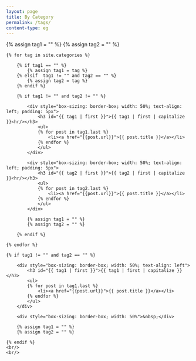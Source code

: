 ```yaml
---
layout: page
title: By Category
permalink: /tags/
content-type: eg
---
```


<style>
.category-content a {
    text-decoration: none;
    color: #4183c4;
}

.category-content a:hover {
    text-decoration: underline;
    color: #4183c4;
}
</style>

<div style="display: flex; flex-wrap: wrap;">
    {% assign tag1 = "" %}
    {% assign tag2 = "" %}

    {% for tag in site.categories %}

        {% if tag1 == "" %}
            {% assign tag1 = tag %}
        {% elsif  tag1 != "" and tag2 == "" %}
            {% assign tag2 = tag %}
        {% endif %}

        {% if tag1 != "" and tag2 != "" %}

            <div style="box-sizing: border-box; width: 50%; text-align: left; padding: 5px">
                <h3 id="{{ tag1 | first }}">{{ tag1 | first | capitalize }}<hr/></h3>
                <ul>
                {% for post in tag1.last %}
                    <li><a href="{{post.url}}">{{ post.title }}</a></li>
                {% endfor %}
                </ul>
            </div>

            <div style="box-sizing: border-box; width: 50%; text-align: left; padding: 5px">
                <h3 id="{{ tag2 | first }}">{{ tag2 | first | capitalize }}<hr/></h3>
                <ul>
                {% for post in tag2.last %}
                    <li><a href="{{post.url}}">{{ post.title }}</a></li>
                {% endfor %}
                </ul>
            </div>

            {% assign tag1 = "" %}
            {% assign tag2 = "" %}

        {% endif %}

    {% endfor %}

    {% if tag1 != "" and tag2 == "" %}

        <div style="box-sizing: border-box; width: 50%; text-align: left">
            <h3 id="{{ tag1 | first }}">{{ tag1 | first | capitalize }}</h3>
            <ul>
            {% for post in tag1.last %}
                <li><a href="{{post.url}}">{{ post.title }}</a></li>
            {% endfor %}
            </ul>
        </div>

        <div style="box-sizing: border-box; width: 50%">&nbsp;</div>

        {% assign tag1 = "" %}
        {% assign tag2 = "" %}

    {% endif %}
    <br/>
    <br/>
</div>
<br />
